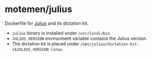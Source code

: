 motemen/julius
==============

Dockerfile for [Julius][] and its dictation kit.

 * `julius` binary is installed under `/usr/local/bin`.
 * `JULIUS_VERSION` environment variable contains the Julius version.
 * The dictation kit is placed under `/opt/julius/dictation-kit-v$JULIUS_VERSION-linux`.

[Julius]: http://julius.sourceforge.jp/

